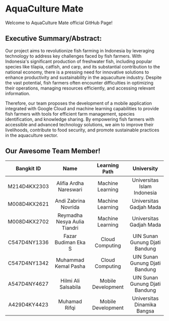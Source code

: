 # AquaCulture Mate

Welcome to AquaCulture Mate official GitHub Page!

## Executive Summary/Abstract:
Our project aims to revolutionize fish farming in Indonesia by leveraging technology to address key challenges faced by fish farmers. With Indonesia's significant production of freshwater fish, including popular species like tilapia, catfish, and carp, and its substantial contribution to the national economy, there is a pressing need for innovative solutions to enhance productivity and sustainability in the aquaculture industry. Despite the vast potential, fish farmers often encounter difficulties in optimizing their operations, managing resources efficiently, and accessing relevant information.

Therefore, our team proposes the development of a mobile application integrated with Google Cloud and machine learning capabilities to provide fish farmers with tools for efficient farm management, species identification, and knowledge sharing. By empowering fish farmers with accessible and advanced technology solutions, we aim to improve their livelihoods, contribute to food security, and promote sustainable practices in the aquaculture sector.

## Our Awesome Team Member!

|  Bangkit ID  |             Name             |    Learning Path   |           University           |
|:------------:|:----------------------------:|:------------------:|:------------------------------:|
| M214D4KX2303 | Alifia Ardha Nareswari       | Machine Learning   | Universitas Islam Indonesia    |
| M008D4KX2621 | Andi Zabrina Novrida         | Machine Learning   | Universitas Gadjah Mada        |
| M008D4KX2702 | Reymadha Nesya Aulia Tiandri | Machine Learning   | Universitas Gadjah Mada        |
| C547D4NY1336 | Fazar Budiman Eka S          | Cloud Computing    | UIN Sunan Gunung Djati Bandung |
| C547D4NY1342 | Muhammad Kemal Pasha         | Cloud Computing    | UIN Sunan Gunung Djati Bandung |
| A547D4NY4627 | Hilmi Ali Salsabila          | Mobile Development | UIN Sunan Gunung Djati Bandung |
| A429D4KY4423 | Muhamad Rifqi                | Mobile Development | Universitas Dinamika Bangsa    |
<!--

**Here are some ideas to get you started:**

🙋‍♀️ A short introduction - what is your organization all about?
🌈 Contribution guidelines - how can the community get involved?
👩‍💻 Useful resources - where can the community find your docs? Is there anything else the community should know?
🍿 Fun facts - what does your team eat for breakfast?
🧙 Remember, you can do mighty things with the power of [Markdown](https://docs.github.com/github/writing-on-github/getting-started-with-writing-and-formatting-on-github/basic-writing-and-formatting-syntax)
-->
